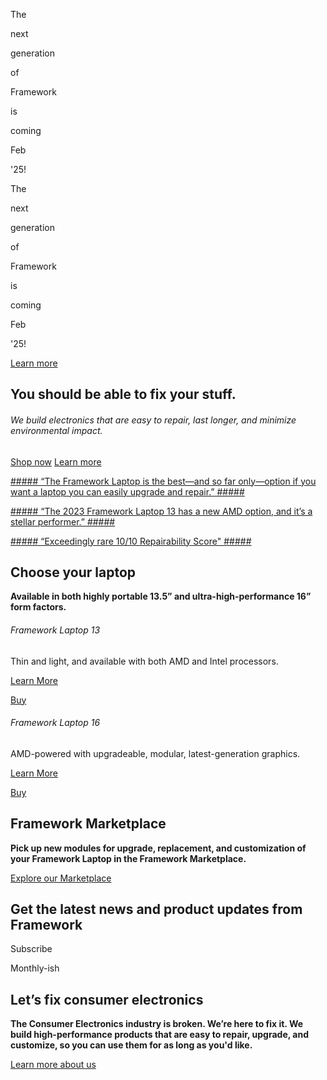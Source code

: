 The

next

generation

of

Framework

is

coming

Feb

'25!

The

next

generation

of

Framework

is

coming

Feb

'25!

[Learn more](/framework-event)

You should be able to fix your stuff.
----------

###### We build electronics that are easy to repair, last longer, and minimize environmental impact. ######

[Shop now](/de/en/products/laptop-diy-13-gen-amd/configuration/new) [Learn more](/de/en/products/laptop13-diy-intel-ultra-1)

[##### “The Framework Laptop is the best—and so far only—option if you want a laptop you can easily upgrade and repair.” #####](https://www.nytimes.com/wirecutter/reviews/best-laptops/#the-most-repairable-laptop)

[##### “The 2023 Framework Laptop 13 has a new AMD option, and it’s a stellar performer.” #####](https://www.theverge.com/23911664/framework-laptop-13-2023-amd-review)

[##### “Exceedingly rare 10/10 Repairability Score" #####](https://www.youtube.com/watch?v=AV2umY3R0vw)

Choose your laptop
----------

**Available in both highly portable 13.5” and ultra-high-performance 16” form factors.**

[](/products/laptop13-diy-intel-ultra-1/configuration/new)

###### Framework Laptop 13 ######

Thin and light, and available with both AMD and Intel processors.

[Learn More](/products/laptop13-diy-intel-ultra-1)

[Buy](/products/laptop13-diy-intel-ultra-1/configuration/new)

[](/products/laptop16-diy-amd-7040/configuration/new)

###### Framework Laptop 16 ######

AMD-powered with upgradeable, modular, latest-generation graphics.

[Learn More](/products/laptop16-diy-amd-7040)

[Buy](/products/laptop16-diy-amd-7040/configuration/new)

Framework Marketplace
----------

**Pick up new modules for upgrade, replacement, and customization of your Framework Laptop in the Framework Marketplace.**

[Explore our Marketplace](/de/en/marketplace)

Get the latest news and product updates from Framework
----------

 Subscribe

Monthly-ish

Let’s fix consumer electronics
----------

**The Consumer Electronics industry is broken. We’re here to fix it. We build high-performance products that are easy to repair, upgrade, and customize, so you can use them for as long as you'd like.**

[Learn more about us](/about)
